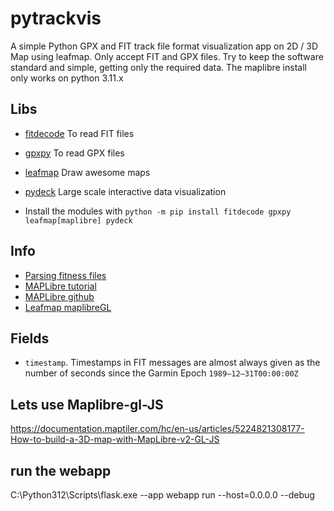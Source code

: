# pytrackvis
A simple Python GPX and FIT track file format visualization app on 2D / 3D Map using leafmap. Only accept FIT and GPX files. Try to keep the software standard and simple, getting only the required data. The maplibre install only works on python 3.11.x

## Libs

* [fitdecode](https://fitdecode.readthedocs.io/en/latest/) To read FIT files
* [gpxpy](https://github.com/tkrajina/gpxpy) To read GPX files
* [leafmap](https://leafmap.org/installation/) Draw awesome maps
* [pydeck](https://pypi.org/project/pydeck/) Large scale interactive data visualization

* Install the modules with `python -m pip install fitdecode gpxpy leafmap[maplibre] pydeck`

## Info

* [Parsing fitness files](https://towardsdatascience.com/parsing-fitness-tracker-data-with-python-a59e7dc17418)
* [MAPLibre tutorial](https://geog-312.gishub.org/book/geospatial/maplibre.html)
* [MAPLibre github](https://github.com/eoda-dev/py-maplibregl?tab=readme-ov-file)
* [Leafmap maplibreGL](https://leafmap.org/maplibregl/)
  
## Fields

* `timestamp`. Timestamps in FIT messages are almost always given as the number of seconds since the Garmin Epoch `1989–12–31T00:00:00Z`
     

## Lets use Maplibre-gl-JS

https://documentation.maptiler.com/hc/en-us/articles/5224821308177-How-to-build-a-3D-map-with-MapLibre-v2-GL-JS

## run the webapp

 C:\Python312\Scripts\flask.exe  --app webapp run --host=0.0.0.0 --debug